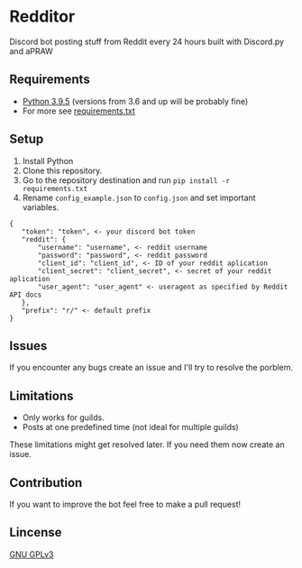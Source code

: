 # Redditor
 Discord bot posting stuff from Reddit every 24 hours built with Discord.py and aPRAW

## Requirements
 - [Python 3.9.5](https://www.python.org/downloads/release/python-395/) (versions from 3.6 and up will be probably fine)
 - For more see [requirements.txt](requirements.txt)

## Setup
 1. Install Python
 2. Clone this repository.
 3. Go to the repository destination and run `pip install -r requirements.txt`
 4. Rename `config_example.json` to `config.json` and set important variables.
 ```
{
    "token": "token", <- your discord bot token
    "reddit": {
        "username": "username", <- reddit username
        "password": "password", <- reddit password
        "client_id": "client_id", <- ID of your reddit aplication
        "client_secret": "client_secret", <- secret of your reddit aplication
        "user_agent": "user_agent" <- useragent as specified by Reddit API docs
    },
    "prefix": "r/" <- default prefix
}
```

## Issues
 If you encounter any bugs create an issue and I'll try to resolve the porblem.

## Limitations
 - Only works for guilds.
 - Posts at one predefined time (not ideal for multiple guilds)

These limitations might get resolved later. If you need them now create an issue.

## Contribution
 If you want to improve the bot feel free to make a pull request!

## Lincense
 [GNU GPLv3](LICENSE)
